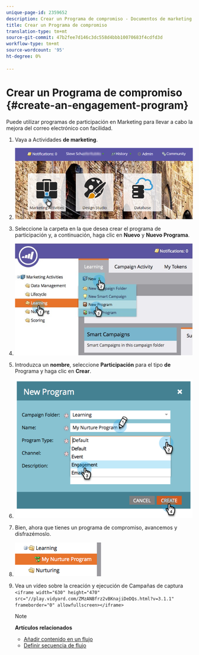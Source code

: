 ```yaml
---
unique-page-id: 2359652
description: Crear un Programa de compromiso - Documentos de marketing - Documentación del producto
title: Crear un Programa de compromiso
translation-type: tm+mt
source-git-commit: 47b2fee7d146c3dc558d4bbb10070683f4cdfd3d
workflow-type: tm+mt
source-wordcount: '95'
ht-degree: 0%

---
```



# Crear un Programa de compromiso {#create-an-engagement-program}

Puede utilizar programas de participación en Marketing para llevar a cabo la mejora del correo electrónico con facilidad.

1. Vaya a Actividades **de marketing**.
1. ![](assets/login-marketing-activities.png)

1. Seleccione la carpeta en la que desea crear el programa de participación y, a continuación, haga clic en **Nuevo** y **Nuevo Programa**.
1. ![](assets/newprogramlifecycle.jpg)

1. Introduzca un **nombre**, seleccione **Participación** para el tipo **de** Programa y haga clic en **Crear**.
1. ![](assets/image2014-9-15-15-3a35-3a32.png)

1. Bien, ahora que tienes un programa de compromiso, avancemos y disfrazémoslo.
1. ![](assets/image2014-9-15-15-3a35-3a38.png)

1. Vea un vídeo sobre la creación y ejecución de Campañas de captura
   `<iframe width="630" height="470" src="//play.vidyard.com/ZMzANBfrz2vBKnajiDeDQs.html?v=3.1.1" frameborder="0" allowfullscreen></iframe>`

   >[!NOTE]
   >
   >**Artículos relacionados**
   >
   >    
   >    
   >    * [Añadir contenido en un flujo](add-content-to-a-stream.md)
   >    * [Definir secuencia de flujo](../../../../product-docs/email-marketing/drip-nurturing/engagement-program-streams/set-stream-cadence.md)


